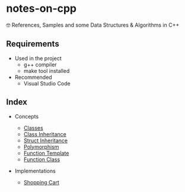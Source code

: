 # notes-on-cpp
🤓 References, Samples and some Data Structures & Algorithms in C++

## Requirements
- Used in the project
	- g++ compiler
	- make tool installed
- Recommended
	- Visual Studio Code

## Index

- Concepts
	- [Classes](https://github.com/estebanborai/dsa-cpp/tree/master/src/credit_card)
	- [Class Inheritance](https://github.com/estebanborai/dsa-cpp/tree/master/src/class_inheritance)
	- [Struct Inheritance](https://github.com/estebanborai/dsa-cpp/tree/master/src/struct_inheritance)
	- [Polymorphism](https://github.com/estebanborai/dsa-cpp/tree/master/src/polymorphism)
	- [Function Template](https://github.com/estebanborai/dsa-cpp/tree/master/src/fn_template)
	- [Function Class](https://github.com/estebanborai/dsa-cpp/tree/master/src/class_template)

- Implementations
	- [Shopping Cart](https://github.com/estebanborai/dsa-cpp/tree/master/src/shopping_cart)
